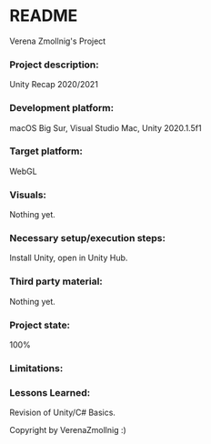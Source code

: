 # README
Verena Zmollnig's Project

### Project description: 
Unity Recap 2020/2021

### Development platform: 
macOS Big Sur, Visual Studio Mac, Unity 2020.1.5f1

### Target platform: 
WebGL

### Visuals: 
Nothing yet.

### Necessary setup/execution steps: 
Install Unity, open in Unity Hub.

### Third party material: 
Nothing yet.

### Project state: 
100%

### Limitations: 

### Lessons Learned:
Revision of Unity/C# Basics. 

Copyright by VerenaZmollnig :)

